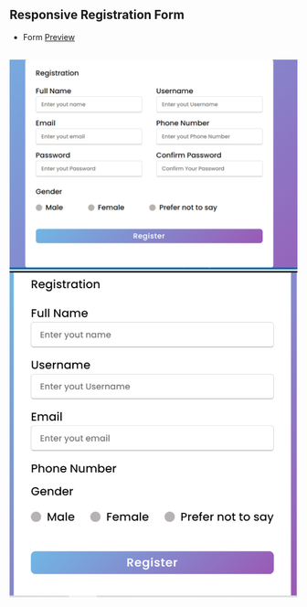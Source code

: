 ## Responsive Registration Form

- Form [Preview](https://inquisitive-cascaron-b0c636.netlify.app)
<br><br>
<img src="Form.PNG">
<br>
<img src="Form2.PNG">
